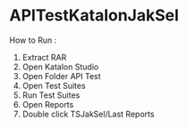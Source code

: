 # APITestKatalonJakSel

How to Run :
1. Extract RAR
2. Open Katalon Studio
3. Open Folder API Test
4. Open Test Suites
5. Run Test Suites
6. Open Reports
7. Double click TSJakSel/Last Reports
